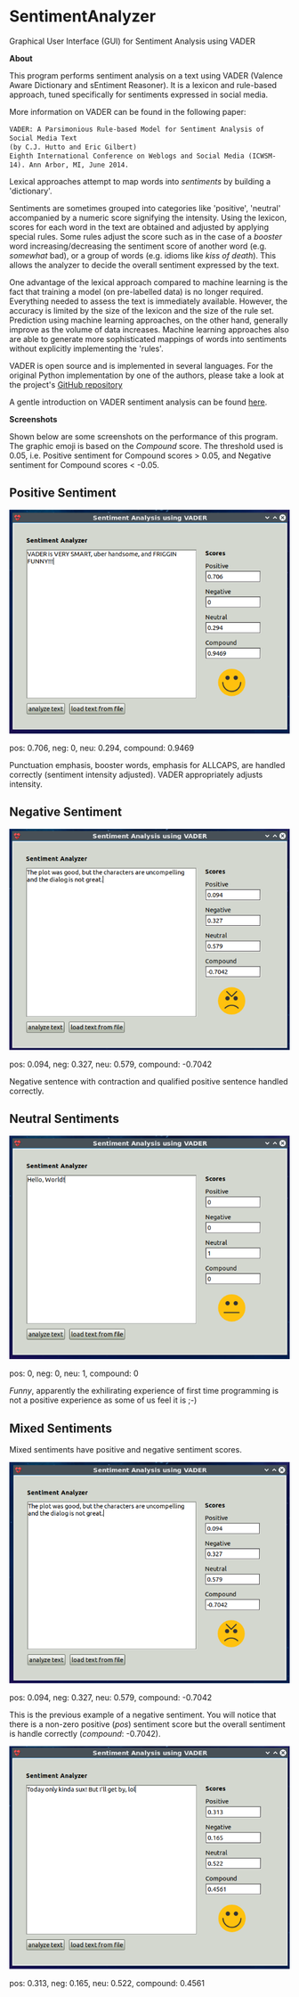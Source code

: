 # SentimentAnalyzer

Graphical User Interface (GUI) for Sentiment Analysis using VADER

**About**

This program performs sentiment analysis on a text using VADER (Valence Aware Dictionary and sEntiment Reasoner). It is a lexicon and rule-based approach, tuned specifically for sentiments expressed in social media.

More information on VADER can be found in the following paper:

	VADER: A Parsimonious Rule-based Model for Sentiment Analysis of Social Media Text
	(by C.J. Hutto and Eric Gilbert)
	Eighth International Conference on Weblogs and Social Media (ICWSM-14). Ann Arbor, MI, June 2014.

Lexical approaches attempt to map words into *sentiments* by building a 'dictionary'.

Sentiments are sometimes grouped into categories like 'positive', 'neutral' accompanied by a numeric score signifying the intensity. Using the lexicon, scores for each word in the text are obtained and adjusted by applying special rules. Some rules adjust the score such as in the case of a *booster* word increasing/decreasing the sentiment score of another word (e.g. *somewhat* bad), or a group of words (e.g. idioms like *kiss of death*). This allows the analyzer to decide the overall sentiment expressed by the text.

One advantage of the lexical approach compared to machine learning is the fact that training a model (on pre-labelled data) is no longer required. Everything needed to assess the text is immediately available. However, the accuracy is limited by the size of the lexicon and the size of the rule set. Prediction using machine learning approaches, on the other hand, generally improve as the volume of data increases. Machine learning approaches also are able to generate more sophisticated mappings of words into sentiments without explicitly implementing the 'rules'.

VADER is open source and is implemented in several languages. For the original Python implementation by one of the authors, please take a look at the project's [GitHub repository](https://github.com/cjhutto/vaderSentiment)

A gentle introduction on VADER sentiment analysis can be found [here](http://datameetsmedia.com/vader-sentiment-analysis-explained/).

**Screenshots**

Shown below are some screenshots on the performance of this program. The graphic emoji is based on the *Compound* score. The threshold used is 0.05, i.e. Positive sentiment for Compound scores > 0.05, and Negative sentiment for Compound scores < -0.05. 

## Positive Sentiment

![Positive Sentiment](/Screenshots/PositiveSentiment.png)

pos: 0.706, neg: 0, neu: 0.294, compound: 0.9469

Punctuation emphasis, booster words, emphasis for ALLCAPS, are handled correctly (sentiment intensity adjusted). VADER appropriately adjusts intensity.

## Negative Sentiment

![Negative Sentiment](/Screenshots/NegativeSentiment.png)

pos: 0.094, neg: 0.327, neu: 0.579, compound: -0.7042

Negative sentence with contraction and qualified positive sentence handled correctly.

## Neutral Sentiments

![Neutral Sentiment](/Screenshots/NeutralSentiment.png)

pos: 0, neg: 0, neu: 1, compound: 0

*Funny*, apparently the exhilirating experience of first time programming is not a positive experience as some of us feel it is ;-)

## Mixed Sentiments

Mixed sentiments have positive and negative sentiment scores.

![Mixed Sentiment 1](/Screenshots/MixedSentiment1.png)

pos: 0.094, neg: 0.327, neu: 0.579, compound: -0.7042

This is the previous example of a negative sentiment. You will notice that there is a non-zero positive (*pos*) sentiment score but the overall sentiment is handle correctly (*compound*: -0.7042).

![Mixed Sentiment 2](/Screenshots/MixedSentiment2.png)

pos: 0.313, neg: 0.165, neu: 0.522, compound: 0.4561

